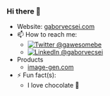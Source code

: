 ### Hi there 👋

- Website: [gaborvecsei.com](https://www.gaborvecsei.com)
- 📫 How to reach me:
    - [![Twitter][1.2] @gawesomebe][1]
    - [![LinkedIn][2.2] @gaborvecsei][2]
- Products
    - [image-gen.com](https://www.image-gen.com)
- ⚡ Fun fact(s):
    - I love chocolate 🍫
    
<!-- Icons -->

[1.2]: http://i.imgur.com/wWzX9uB.png (twitter icon without padding)
[2.2]: https://raw.githubusercontent.com/MartinHeinz/MartinHeinz/master/linkedin-3-16.png (LinkedIn icon without padding)

<!-- Images -->



<!-- Links -->

[1]: https://twitter.com/GAwesomeBE
[2]: https://www.linkedin.com/in/gaborvecsei
